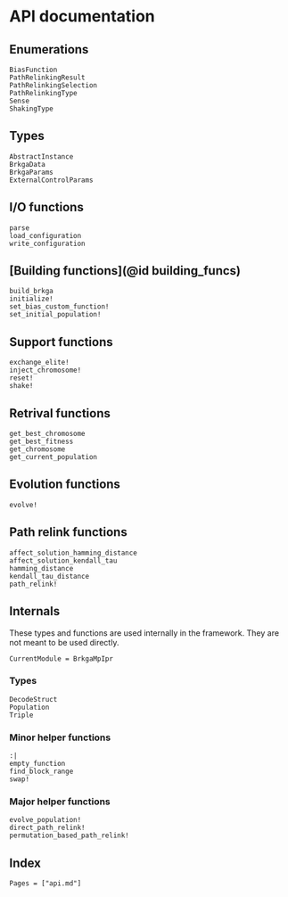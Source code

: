 API documentation
================================================================================

Enumerations
--------------------------------------------------------------------------------

```@docs
BiasFunction
PathRelinkingResult
PathRelinkingSelection
PathRelinkingType
Sense
ShakingType
```

Types
--------------------------------------------------------------------------------

```@docs
AbstractInstance
BrkgaData
BrkgaParams
ExternalControlParams
```

I/O functions
--------------------------------------------------------------------------------

```@docs
parse
load_configuration
write_configuration
```

[Building functions](@id building_funcs)
--------------------------------------------------------------------------------

```@docs
build_brkga
initialize!
set_bias_custom_function!
set_initial_population!
```

Support functions
--------------------------------------------------------------------------------

```@docs
exchange_elite!
inject_chromosome!
reset!
shake!
```

Retrival functions
--------------------------------------------------------------------------------

```@docs
get_best_chromosome
get_best_fitness
get_chromosome
get_current_population
```

Evolution functions
--------------------------------------------------------------------------------

```@docs
evolve!
```

Path relink functions
--------------------------------------------------------------------------------

```@docs
affect_solution_hamming_distance
affect_solution_kendall_tau
hamming_distance
kendall_tau_distance
path_relink!
```

Internals
--------------------------------------------------------------------------------

These types and functions are used internally in the framework. They are not
meant to be used directly.

```@meta
CurrentModule = BrkgaMpIpr
```

### Types

```@docs
DecodeStruct
Population
Triple
```

### Minor helper functions
```@docs
:|
empty_function
find_block_range
swap!
```

### Major helper functions
```@docs
evolve_population!
direct_path_relink!
permutation_based_path_relink!
```

Index
--------------------------------------------------------------------------------

```@index
Pages = ["api.md"]
```